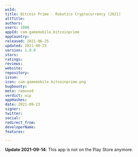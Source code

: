```yaml
---
wsId: 
title: Bitcoin Prime - Robotics Cryptocurrency (2021)
altTitle: 
authors: 
users: 1000
appId: com.gamemobile.bitcoinprime
appCountry: 
released: 2021-06-25
updated: 2021-06-25
version: 1.0.0
stars: 
ratings: 
reviews: 
website: 
repository: 
issue: 
icon: com.gamemobile.bitcoinprime.png
bugbounty: 
meta: removed
verdict: wip
appHashes: 
date: 2021-09-23
signer: 
twitter: 
social: 
redirect_from: 
developerName: 
features: 

---
```


**Update 2021-09-14**: This app is not on the Play Store anymore.

